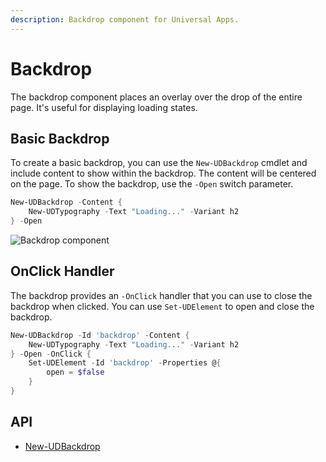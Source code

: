 ```yaml
---
description: Backdrop component for Universal Apps.
---
```


# Backdrop

The backdrop component places an overlay over the drop of the entire page. It's useful for displaying loading states.

## Basic Backdrop

To create a basic backdrop, you can use the `New-UDBackdrop` cmdlet and include content to show within the backdrop. The content will be centered on the page. To show the backdrop, use the `-Open` switch parameter.

```powershell
New-UDBackdrop -Content {
    New-UDTypography -Text "Loading..." -Variant h2
} -Open
```

![Backdrop component](<../../../.gitbook/assets/image (53).png>)

## OnClick Handler

The backdrop provides an `-OnClick` handler that you can use to close the backdrop when clicked. You can use `Set-UDElement` to open and close the backdrop.

```powershell
New-UDBackdrop -Id 'backdrop' -Content {
    New-UDTypography -Text "Loading..." -Variant h2
} -Open -OnClick {
    Set-UDElement -Id 'backdrop' -Properties @{
        open = $false
    }
}
```

## API&#x20;

* [New-UDBackdrop](https://github.com/ironmansoftware/universal-docs/blob/v5/cmdlets/New-UDBackdrop.txt)
